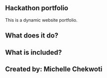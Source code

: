 ## Hackathon portfolio
This is a dynamic website portfolio.

## What does it do?
## What is included?
## Created by: Michelle Chekwoti
